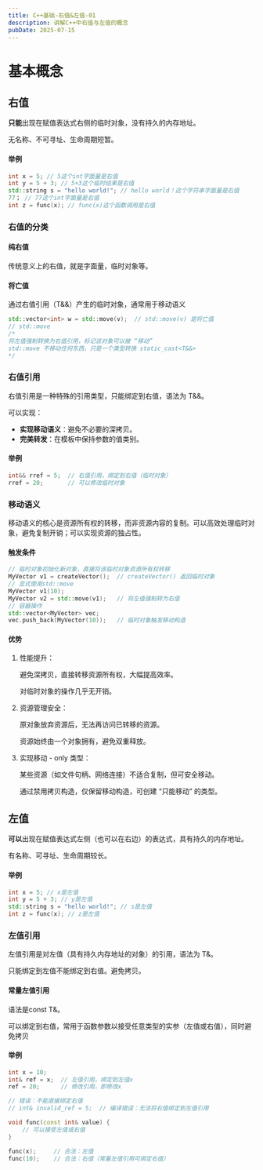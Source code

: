 ```yaml
---
title: C++基础-右值&左值-01
description: 讲解C++中右值与左值的概念
pubDate: 2025-07-15
---
```


# 基本概念

## 右值

**只能**出现在赋值表达式右侧的临时对象，没有持久的内存地址。

无名称、不可寻址、生命周期短暂。

#### 举例

```c++
int x = 5; // 5这个int字面量是右值
int y = 5 + 3; // 5+3这个临时结果是右值
std::string s = "hello world!"; // hello world！这个字符串字面量是右值
77； // 77这个int字面量是右值
int z = func(x); // func(x)这个函数调用是右值
```

### 右值的分类

#### 纯右值

传统意义上的右值，就是字面量，临时对象等。

#### 将亡值

通过右值引用（T&&）产生的临时对象，通常用于移动语义

```c++
std::vector<int> w = std::move(v);  // std::move(v) 是将亡值
// std::move
/*
将左值强制转换为右值引用，标记该对象可以被 “移动”
std::move 不移动任何东西，只是一个类型转换 static_cast<T&&>
*/
```

### 右值引用

右值引用是一种特殊的引用类型，只能绑定到右值，语法为 T&&。

可以实现：

- **实现移动语义**：避免不必要的深拷贝。
- **完美转发**：在模板中保持参数的值类别。

#### 举例

```c++
int&& rref = 5;  // 右值引用，绑定到右值（临时对象）
rref = 20;       // 可以修改临时对象
```

### 移动语义

移动语义的核心是资源所有权的转移，而非资源内容的复制。可以高效处理临时对象，避免复制开销；可以实现资源的独占性。

#### 触发条件

```c++
// 临时对象初始化新对象，直接将该临时对象资源所有权转移
MyVector v1 = createVector();  // createVector() 返回临时对象
// 显式使用std::move
MyVector v1(10);
MyVector v2 = std::move(v1);   // 将左值强制转为右值
// 容器操作
std::vector<MyVector> vec;
vec.push_back(MyVector(10));   // 临时对象触发移动构造
```

#### 优势

1. 性能提升：

   避免深拷贝，直接转移资源所有权，大幅提高效率。

   对临时对象的操作几乎无开销。

2. 资源管理安全：

   原对象放弃资源后，无法再访问已转移的资源。

   资源始终由一个对象拥有，避免双重释放。

3. 实现移动 - only 类型：

   某些资源（如文件句柄、网络连接）不适合复制，但可安全移动。

   通过禁用拷贝构造，仅保留移动构造，可创建 “只能移动” 的类型。

## 左值

**可以**出现在赋值表达式左侧（也可以在右边）的表达式，具有持久的内存地址。

有名称、可寻址、生命周期较长。

#### 举例

```c++
int x = 5; // x是左值
int y = 5 + 3; // y是左值
std::string s = "hello world!"; // s是左值
int z = func(x); // z是左值
```

### 左值引用

左值引用是对左值（具有持久内存地址的对象）的引用，语法为 T&。

只能绑定到左值不能绑定到右值。避免拷贝。

#### 常量左值引用

语法是const T&。

可以绑定到右值，常用于函数参数以接受任意类型的实参（左值或右值），同时避免拷贝

#### 举例

```c++
int x = 10;
int& ref = x;  // 左值引用，绑定到左值x
ref = 20;      // 修改引用，即修改x

// 错误：不能直接绑定右值
// int& invalid_ref = 5;  // 编译错误：无法将右值绑定到左值引用
```

```c++
void func(const int& value) {
    // 可以接受左值或右值
}

func(x);     // 合法：左值
func(10);    // 合法：右值（常量左值引用可绑定右值）
```

